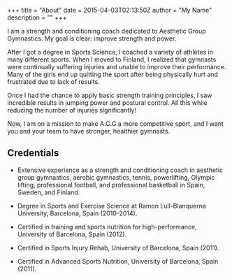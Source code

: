 +++
title = "About"
date = 2015-04-03T02:13:50Z
author = "My Name"
description = ""
+++

I am a strength and conditioning coach dedicated to Aesthetic Group Gymnastics.
My goal is clear: improve strength and power.

After I got a degree in Sports Science, I coached a variety of athletes in many different sports.
When I moved to Finland, I realized that gymnasts were continually suffering injuries and unable to improve their performance.
Many of the girls end up quitting the sport after being physically hurt and frustrated due to lack of results.

Once I had the chance to apply basic strength training principles, I saw incredible results in jumping power and postural control.
All this while reducing the number of injuries significantly!

Now, I am on a mission to make A.G.G a more competitive sport, and I want you and your team to have stronger, healthier gymnasts.

## Credentials

* Extensive experience as a strength and conditioning coach in aesthetic group gymnastics, aerobic gymnastics, tennis, powerlifting, Olympic lifting, professional football, and professional basketball in Spain, Sweden, and Finland.

* Degree in Sports and Exercise Science at Ramon Lull-Blanquerna University, Barcelona, Spain (2010-2014).

* Certified in training and sports nutrition for high-performance, University of Barcelona, Spain (2012).

* Certified in Sports Injury Rehab, University of Barcelona, Spain (2011).

* Certified in Advanced Sports Nutrition, University of Barcelona, Spain (2011).